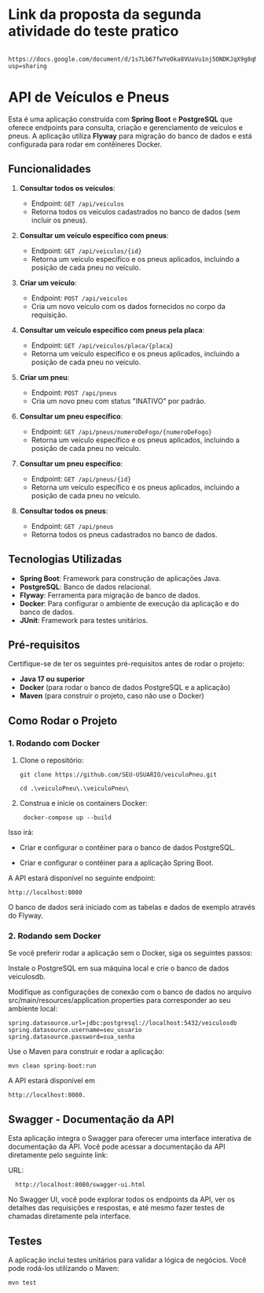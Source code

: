 # Link da proposta da segunda atividade do teste pratico

      https://docs.google.com/document/d/1s7Lb67fwYeOka8VUaVu1nj5ONDKJqX9g8qNFkOCAkws/edit?usp=sharing

# API de Veículos e Pneus

Esta é uma aplicação construída com **Spring Boot** e **PostgreSQL** que oferece endpoints para consulta, criação e gerenciamento de veículos e pneus. A aplicação utiliza **Flyway** para migração do banco de dados e está configurada para rodar em contêineres Docker.

## Funcionalidades

1. **Consultar todos os veículos**:
   - Endpoint: `GET /api/veiculos`
   - Retorna todos os veículos cadastrados no banco de dados (sem incluir os pneus).

2. **Consultar um veículo específico com pneus**:
   - Endpoint: `GET /api/veiculos/{id}`
   - Retorna um veículo específico e os pneus aplicados, incluindo a posição de cada pneu no veículo.

3. **Criar um veículo**:
   - Endpoint: `POST /api/veiculos`
   - Cria um novo veículo com os dados fornecidos no corpo da requisição.
  
4. **Consultar um veículo específico com pneus pela placa**:
   - Endpoint: `GET /api/veiculos/placa/{placa}`
   - Retorna um veículo específico e os pneus aplicados, incluindo a posição de cada pneu no veículo.

5. **Criar um pneu**:
   - Endpoint: `POST /api/pneus`
   - Cria um novo pneu com status "INATIVO" por padrão.
  
6. **Consultar um pneu específico**:
   - Endpoint: `GET /api/pneus/numeroDeFogo/{numeroDeFogo}`
   - Retorna um veículo específico e os pneus aplicados, incluindo a posição de cada pneu no veículo. 

7. **Consultar um pneu específico**:
   - Endpoint: `GET /api/pneus/{id}`
   - Retorna um veículo específico e os pneus aplicados, incluindo a posição de cada pneu no veículo.
  
8. **Consultar todos os pneus**:
   - Endpoint: `GET /api/pneus`
   - Retorna todos os pneus cadastrados no banco de dados.

## Tecnologias Utilizadas

- **Spring Boot**: Framework para construção de aplicações Java.
- **PostgreSQL**: Banco de dados relacional.
- **Flyway**: Ferramenta para migração de banco de dados.
- **Docker**: Para configurar o ambiente de execução da aplicação e do banco de dados.
- **JUnit**: Framework para testes unitários.

## Pré-requisitos

Certifique-se de ter os seguintes pré-requisitos antes de rodar o projeto:

- **Java 17 ou superior**
- **Docker** (para rodar o banco de dados PostgreSQL e a aplicação)
- **Maven** (para construir o projeto, caso não use o Docker)

## Como Rodar o Projeto

### 1. Rodando com Docker

1. Clone o repositório:
   
       git clone https://github.com/SEU-USUARIO/veiculoPneu.git

       cd .\veiculoPneu\.\veiculoPneu\
   
2. Construa e inicie os containers Docker:
         
        docker-compose up --build

Isso irá:

- Criar e configurar o contêiner para o banco de dados PostgreSQL.

- Criar e configurar o contêiner para a aplicação Spring Boot.

A API estará disponível no seguinte endpoint:
  
    http://localhost:8080

O banco de dados será iniciado com as tabelas e dados de exemplo através do Flyway.

### 2. Rodando sem Docker
   
Se você preferir rodar a aplicação sem o Docker, siga os seguintes passos:

Instale o PostgreSQL em sua máquina local e crie o banco de dados veiculosdb.

Modifique as configurações de conexão com o banco de dados no arquivo src/main/resources/application.properties para corresponder ao seu ambiente local:


    spring.datasource.url=jdbc:postgresql://localhost:5432/veiculosdb
    spring.datasource.username=seu_usuario
    spring.datasource.password=sua_senha
    
Use o Maven para construir e rodar a aplicação:

    mvn clean spring-boot:run

A API estará disponível em 
        
    http://localhost:8080.

## Swagger - Documentação da API

Esta aplicação integra o Swagger para oferecer uma interface interativa de documentação da API. Você pode acessar a documentação da API diretamente pelo seguinte link:

  URL:   
      
      http://localhost:8080/swagger-ui.html

No Swagger UI, você pode explorar todos os endpoints da API, ver os detalhes das requisições e respostas, e até mesmo fazer testes de chamadas diretamente pela interface.


## Testes

A aplicação inclui testes unitários para validar a lógica de negócios. Você pode rodá-los utilizando o Maven:

    mvn test

